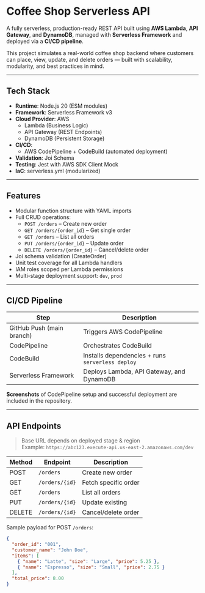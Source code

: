 # Coffee Shop Serverless API

A fully serverless, production-ready REST API built using **AWS Lambda**, **API Gateway**, and **DynamoDB**, managed with **Serverless Framework** and deployed via a **CI/CD pipeline**.

This project simulates a real-world coffee shop backend where customers can place, view, update, and delete orders — built with scalability, modularity, and best practices in mind.

---

## Tech Stack

- **Runtime**: Node.js 20 (ESM modules)
- **Framework**: Serverless Framework v3
- **Cloud Provider**: AWS
  - Lambda (Business Logic)
  - API Gateway (REST Endpoints)
  - DynamoDB (Persistent Storage)
- **CI/CD**:
  - AWS CodePipeline + CodeBuild (automated deployment)
- **Validation**: Joi Schema
- **Testing**: Jest with AWS SDK Client Mock
- **IaC**: serverless.yml (modularized)

---

## Features

- Modular function structure with YAML imports
- Full CRUD operations:
  - `POST /orders` – Create new order
  - `GET /orders/{order_id}` – Get single order
  - `GET /orders` – List all orders
  - `PUT /orders/{order_id}` – Update order
  - `DELETE /orders/{order_id}` – Cancel/delete order
- Joi schema validation (CreateOrder)
- Unit test coverage for all Lambda handlers
- IAM roles scoped per Lambda permissions
- Multi-stage deployment support: `dev`, `prod`

---

## CI/CD Pipeline

| Step                      | Description                                      |
|----------------------------|--------------------------------------------------|
| GitHub Push (main branch)  | Triggers AWS CodePipeline                       |
| CodePipeline               | Orchestrates CodeBuild                          |
| CodeBuild                  | Installs dependencies + runs `serverless deploy` |
| Serverless Framework       | Deploys Lambda, API Gateway, and DynamoDB       |

**Screenshots** of CodePipeline setup and successful deployment are included in the repository.

---

## API Endpoints

> Base URL depends on deployed stage & region  
> Example: `https://abc123.execute-api.us-east-2.amazonaws.com/dev`

| Method | Endpoint            | Description         |
|--------|---------------------|---------------------|
| POST   | `/orders`           | Create new order    |
| GET    | `/orders/{id}`      | Fetch specific order|
| GET    | `/orders`           | List all orders     |
| PUT    | `/orders/{id}`      | Update existing     |
| DELETE | `/orders/{id}`      | Cancel/delete order |

Sample payload for POST `/orders`:
```json
{
  "order_id": "001",
  "customer_name": "John Doe",
  "items": [
    { "name": "Latte", "size": "Large", "price": 5.25 },
    { "name": "Espresso", "size": "Small", "price": 2.75 }
  ],
  "total_price": 8.00
}
